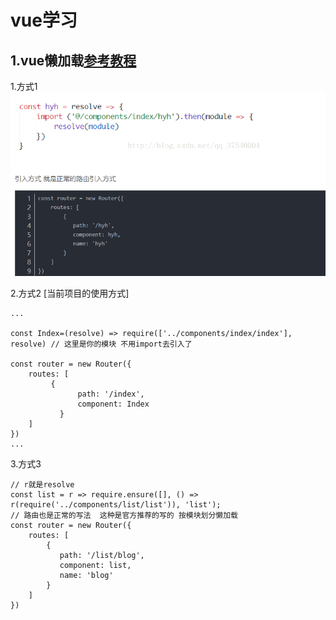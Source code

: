 # vue学习
## 1.vue懒加载[参考教程](https://blog.csdn.net/qq_37540004/article/details/78727063)
 1.方式1
![图片显示不出来请查看教程](./imgs/1.png)

 2.方式2 [当前项目的使用方式]
```
...

const Index=(resolve) => require(['../components/index/index'], resolve) // 这里是你的模块 不用import去引入了

const router = new Router({
    routes: [
		 {
		       path: '/index',
		       component: Index
		   }
	]
})
...
```
3.方式3
```
// r就是resolve
const list = r => require.ensure([], () => r(require('../components/list/list')), 'list');
// 路由也是正常的写法  这种是官方推荐的写的 按模块划分懒加载 
const router = new Router({
    routes: [
		{
		   path: '/list/blog',
		   component: list,
		   name: 'blog'
		}
	]
})
```

